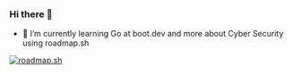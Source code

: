 ### Hi there 👋

- 🌱 I’m currently learning Go at boot.dev and more about Cyber Security using roadmap.sh

[![roadmap.sh](https://roadmap.sh/card/tall/65dcd166aec67f2e2aa19af8?variant=dark&roadmaps=cyber-security)](https://roadmap.sh)

<!--
**FK78/FK78** is a ✨ _special_ ✨ repository because its `README.md` (this file) appears on your GitHub profile.

Here are some ideas to get you started:

- 🔭 I’m currently working on ...
- 🌱 I’m currently learning ...
- 👯 I’m looking to collaborate on ...
- 🤔 I’m looking for help with ...
- 💬 Ask me about ...
- 📫 How to reach me: ...
- 😄 Pronouns: ...
- ⚡ Fun fact: ...
-->

